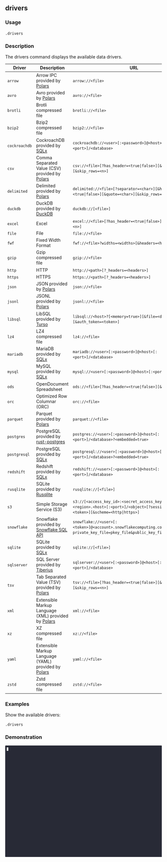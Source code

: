 ## drivers

### Usage

```text
.drivers
```

### Description

The drivers command displays the available data drivers.

| Driver        | Description                                                                                            | URL                                                                                                                                    |
|---------------|--------------------------------------------------------------------------------------------------------|----------------------------------------------------------------------------------------------------------------------------------------|
| `arrow`       | Arrow IPC provided by [Polars](https://github.com/pola-rs/polars)                                      | `arrow://<file>`                                                                                                                       |
| `avro`        | Avro provided by [Polars](https://github.com/pola-rs/polars)                                           | `avro://<file>`                                                                                                                        |
| `brotli`      | Brotli compressed file                                                                                 | `brotli://<file>`                                                                                                                      |
| `bzip2`       | Bzip2 compressed file                                                                                  | `bzip2://<file>`                                                                                                                       |
| `cockroachdb` | CockroachDB provided by [SQLx](https://github.com/launchbadge/sqlx)                                    | `cockroachdb://<user>[:<password>]@<host>[:<port>]/<database>`                                                                         |
| `csv`         | Comma Separated Value (CSV) provided by [Polars](https://github.com/pola-rs/polars)                    | `csv://<file>[?has_header=<true\|false>][&quote=<char>][&skip_rows=<n>]`                                                               |
| `delimited`   | Delimited provided by [Polars](https://github.com/pola-rs/polars)                                      | `delimited://<file>[?separator=<char>][&has_header=<true\|false>][&quote=<char>][&skip_rows=<n>]`                                      |
| `duckdb`      | DuckDB provided by [DuckDB](https://duckdb.org/)                                                       | `duckdb://[<file>]`                                                                                                                    |
| `excel`       | Excel                                                                                                  | `excel://<file>[?has_header=<true\|false>][&skip_rows=<n>]`                                                                            |
| `file`        | File                                                                                                   | `file://<file>`                                                                                                                        |
| `fwf`         | Fixed Width Format                                                                                     | `fwf://<file>?widths=<widths>[&headers=<headers>]`                                                                                     |
| `gzip`        | Gzip compressed file                                                                                   | `gzip://<file>`                                                                                                                        |
| `http`        | HTTP                                                                                                   | `http://<path>[?_headers=<headers>]`                                                                                                   |
| `https`       | HTTPS                                                                                                  | `https://<path>[?_headers=<headers>]`                                                                                                  |
| `json`        | JSON provided by [Polars](https://github.com/pola-rs/polars)                                           | `json://<file>`                                                                                                                        |
| `jsonl`       | JSONL provided by [Polars](https://github.com/pola-rs/polars)                                          | `jsonl://<file>`                                                                                                                       |
| `libsql`      | LibSQL provided by [Turso](https://github.com/tursodatabase/libsql)                                    | `libsql://<host>?[<memory=true>][&file=<database_file>][&auth_token=<token>]`                                                          |
| `lz4`         | LZ4 compressed file                                                                                    | `lz4://<file>`                                                                                                                         |
| `mariadb`     | MariaDB provided by [SQLx](https://github.com/launchbadge/sqlx)                                        | `mariadb://<user>[:<password>]@<host>[:<port>]/<database>`                                                                             |
| `mysql`       | MySQL provided by [SQLx](https://github.com/launchbadge/sqlx)                                          | `mysql://<user>[:<password>]@<host>[:<port>]/<database>`                                                                               |
| `ods`         | OpenDocument Spreadsheet                                                                               | `ods://<file>[?has_header=<true\|false>][&skip_rows=<n>]`                                                                              |
| `orc`         | Optimized Row Columnar (ORC)                                                                           | `orc://<file>`                                                                                                                         |
| `parquet`     | Parquet provided by [Polars](https://github.com/pola-rs/polars)                                        | `parquet://<file>`                                                                                                                     |
| `postgres`    | PostgreSQL provided by [rust-postgres](https://github.com/sfackler/rust-postgres)                      | `postgres://<user>[:<password>]@<host>[:<port>]/<database>?<embedded=true>`                                                            |
| `postgresql`  | PostgreSQL provided by [SQLx](https://github.com/launchbadge/sqlx)                                     | `postgresql://<user>[:<password>]@<host>[:<port>]/<database>?<embedded=true>`                                                          |
| `redshift`    | Redshift provided by [SQLx](https://github.com/launchbadge/sqlx)                                       | `redshift://<user>[:<password>]@<host>[:<port>]/<database>`                                                                            |
| `rusqlite`    | SQLite provided by [Rusqlite](https://github.com/rusqlite/rusqlite?tab=readme-ov-file#rusqlite)        | `rusqlite://[<file>]`                                                                                                                  |
| `s3`          | Simple Storage Service (S3)                                                                            | `s3://[<access_key_id>:<secret_access_key>@]<bucket>.<region>.<host>[:<port>]/<object>[?session_token=<token>][&scheme=<http\|https>]` |
| `snowflake`   | Snowflake provided by [Snowflake SQL API](https://docs.snowflake.com/en/developer-guide/sql-api/index) | `snowflake://<user>[:<token>]@<account>.snowflakecomputing.com/[?private_key_file=pkey_file&public_key_file=pubkey_file]`              |
| `sqlite`      | SQLite provided by [SQLx](https://github.com/launchbadge/sqlx)                                         | `sqlite://[<file>]`                                                                                                                    |
| `sqlserver`   | SQL Server provided by [Tiberius](https://github.com/prisma/tiberius)                                  | `sqlserver://<user>[:<password>]@<host>[:<port>]/<database>`                                                                           |
| `tsv`         | Tab Separated Value (TSV) provided by [Polars](https://github.com/pola-rs/polars)                      | `tsv://<file>[?has_header=<true\|false>][&quote=<char>][&skip_rows=<n>]`                                                               |
| `xml`         | Extensible Markup Language (XML) provided by [Polars](https://github.com/pola-rs/polars)               | `xml://<file>`                                                                                                                         |
| `xz`          | XZ compressed file                                                                                     | `xz://<file>`                                                                                                                          |
| `yaml`        | Extensible Markup Language (YAML) provided by [Polars](https://github.com/pola-rs/polars)              | `yaml://<file>`                                                                                                                        |
| `zstd`        | Zstd compressed file                                                                                   | `zstd://<file>`                                                                                                                        |

### Examples

Show the available drivers:

```text
.drivers
```

### Demonstration

![](./demo.gif)
